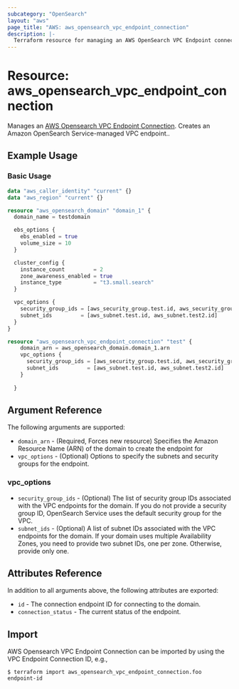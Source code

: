 ```yaml
---
subcategory: "OpenSearch"
layout: "aws"
page_title: "AWS: aws_opensearch_vpc_endpoint_connection"
description: |-
  Terraform resource for managing an AWS OpenSearch VPC Endpoint connection.
---
```


# Resource: aws_opensearch_vpc_endpoint_connection

Manages an [AWS Opensearch VPC Endpoint Connection](https://docs.aws.amazon.com/opensearch-service/latest/APIReference/API_CreateVpcEndpoint.html). Creates an Amazon OpenSearch Service-managed VPC endpoint..

## Example Usage

### Basic Usage

```terraform
data "aws_caller_identity" "current" {}
data "aws_region" "current" {}

resource "aws_opensearch_domain" "domain_1" {
  domain_name = testdomain

  ebs_options {
    ebs_enabled = true
    volume_size = 10
  }

  cluster_config {
    instance_count         = 2
    zone_awareness_enabled = true
    instance_type          = "t3.small.search"
  }

  vpc_options {
    security_group_ids = [aws_security_group.test.id, aws_security_group.test2.id]
    subnet_ids         = [aws_subnet.test.id, aws_subnet.test2.id]
  }
}

resource "aws_opensearch_vpc_endpoint_connection" "test" {
	domain_arn = aws_opensearch_domain.domain_1.arn
	vpc_options {
	  security_group_ids = [aws_security_group.test.id, aws_security_group.test2.id]
	  subnet_ids         = [aws_subnet.test.id, aws_subnet.test2.id]
	}
  
  }

```

## Argument Reference

The following arguments are supported:

* `domain_arn` - (Required, Forces new resource) Specifies the Amazon Resource Name (ARN) of the domain to create the endpoint for
* `vpc_options` - (Optional) Options to specify the subnets and security groups for the endpoint.

### vpc_options

* `security_group_ids` - (Optional) The list of security group IDs associated with the VPC endpoints for the domain. If you do not provide a security group ID, OpenSearch Service uses the default security group for the VPC.
* `subnet_ids` - (Optional) A list of subnet IDs associated with the VPC endpoints for the domain. If your domain uses multiple Availability Zones, you need to provide two subnet IDs, one per zone. Otherwise, provide only one.

## Attributes Reference

In addition to all arguments above, the following attributes are exported:

* `id` - The connection endpoint ID for connecting to the domain.
* `connection_status` - The current status of the endpoint.

## Import

AWS Opensearch VPC Endpoint Connection can be imported by using the VPC Endpoint Connection ID, e.g.,

```
$ terraform import aws_opensearch_vpc_endpoint_connection.foo endpoint-id
```

